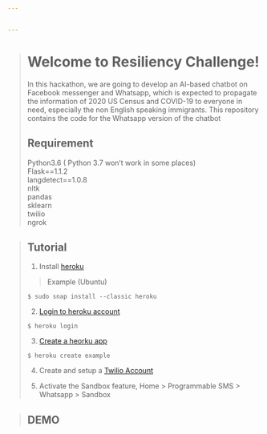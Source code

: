 ```yaml
---


---
```


<blockquote>
<h1 id="welcome-to-resiliency-challenge">Welcome to Resiliency Challenge!</h1>
<p>In this hackathon, we are going to develop an AI-based chatbot on Facebook messenger and Whatsapp, which is expected to propagate the information of 2020 US Census and COVID-19 to everyone in need, especially the non English speaking immigrants. This repository contains the code for the Whatsapp version of the chatbot
</p>
<h2 id="requirement">Requirement</h2>
<p>Python3.6 ( Python 3.7 won’t work in some places)<br>
Flask==1.1.2<br>
langdetect==1.0.8<br>
nltk<br>
pandas<br>
sklearn<br>
twilio<br>
ngrok</p>
</blockquote>
<blockquote>
<h2 id="tutorial">Tutorial</h2>
<ol>
<li>Install <a href="%5Bhttps://devcenter.heroku.com/articles/heroku-cli#download-and-install%5D(https://devcenter.heroku.com/articles/heroku-cli#download-and-install)">heroku</a></li>
</ol>
<blockquote>
<p>Example (Ubuntu)</p>
</blockquote>
<pre><code>$ sudo snap install --classic heroku
</code></pre>
<ol start="2">
<li><a href="%5Bhttps://devcenter.heroku.com/articles/heroku-cli#getting-started%5D(https://devcenter.heroku.com/articles/heroku-cli#getting-started)">Login to heroku account</a></li>
</ol>
<pre><code>$ heroku login
</code></pre>
<ol start="3">
<li><a href="%5Bhttps://devcenter.heroku.com/articles/creating-apps#creating-a-named-app%5D(https://devcenter.heroku.com/articles/creating-apps#creating-a-named-app)">Create a heorku app</a></li>
</ol>
<pre><code>$ heroku create example
</code></pre>  
<ol start="4">
<li>
<p>Create and setup a <a href="https://www.twilio.com/try-twilio">Twilio Account</a></p>  
</li>
<li>
<p>Activate the Sandbox feature, Home > Programmable SMS > Whatsapp > Sandbox </p>
</li>
</ol> 
</blockquote>
<blockquote>

<h2 id="demo">DEMO</h2>
</blockquote>

